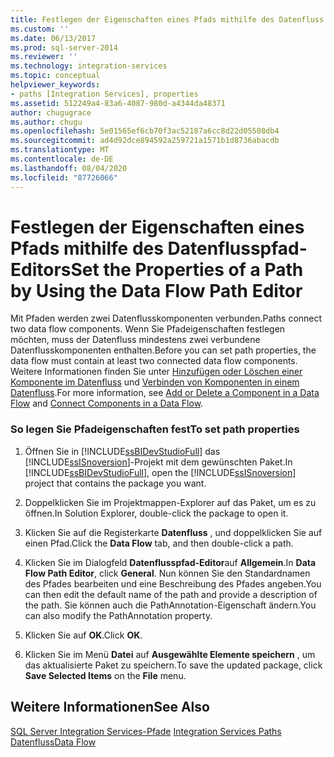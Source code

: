 ```yaml
---
title: Festlegen der Eigenschaften eines Pfads mithilfe des Datenfluss Pfad-Editors | Microsoft-Dokumentation
ms.custom: ''
ms.date: 06/13/2017
ms.prod: sql-server-2014
ms.reviewer: ''
ms.technology: integration-services
ms.topic: conceptual
helpviewer_keywords:
- paths [Integration Services], properties
ms.assetid: 512249a4-83a6-4087-980d-a4344da48371
author: chugugrace
ms.author: chugu
ms.openlocfilehash: 5e01565ef6cb70f3ac52187a6cc8d22d05508db4
ms.sourcegitcommit: ad4d92dce894592a259721a1571b1d8736abacdb
ms.translationtype: MT
ms.contentlocale: de-DE
ms.lasthandoff: 08/04/2020
ms.locfileid: "87726066"
---
```

# <a name="set-the-properties-of-a-path-by-using-the-data-flow-path-editor"></a><span data-ttu-id="1d196-102">Festlegen der Eigenschaften eines Pfads mithilfe des Datenflusspfad-Editors</span><span class="sxs-lookup"><span data-stu-id="1d196-102">Set the Properties of a Path by Using the Data Flow Path Editor</span></span>
  <span data-ttu-id="1d196-103">Mit Pfaden werden zwei Datenflusskomponenten verbunden.</span><span class="sxs-lookup"><span data-stu-id="1d196-103">Paths connect two data flow components.</span></span> <span data-ttu-id="1d196-104">Wenn Sie Pfadeigenschaften festlegen möchten, muss der Datenfluss mindestens zwei verbundene Datenflusskomponenten enthalten.</span><span class="sxs-lookup"><span data-stu-id="1d196-104">Before you can set path properties, the data flow must contain at least two connected data flow components.</span></span> <span data-ttu-id="1d196-105">Weitere Informationen finden Sie unter [Hinzufügen oder Löschen einer Komponente im Datenfluss](data-flow/add-or-delete-a-component-in-a-data-flow.md) und [Verbinden von Komponenten in einem Datenfluss](data-flow/connect-components-in-a-data-flow.md).</span><span class="sxs-lookup"><span data-stu-id="1d196-105">For more information, see [Add or Delete a Component in a Data Flow](data-flow/add-or-delete-a-component-in-a-data-flow.md) and [Connect Components in a Data Flow](data-flow/connect-components-in-a-data-flow.md).</span></span>  
  
### <a name="to-set-path-properties"></a><span data-ttu-id="1d196-106">So legen Sie Pfadeigenschaften fest</span><span class="sxs-lookup"><span data-stu-id="1d196-106">To set path properties</span></span>  
  
1.  <span data-ttu-id="1d196-107">Öffnen Sie in [!INCLUDE[ssBIDevStudioFull](../includes/ssbidevstudiofull-md.md)] das [!INCLUDE[ssISnoversion](../includes/ssisnoversion-md.md)]-Projekt mit dem gewünschten Paket.</span><span class="sxs-lookup"><span data-stu-id="1d196-107">In [!INCLUDE[ssBIDevStudioFull](../includes/ssbidevstudiofull-md.md)], open the [!INCLUDE[ssISnoversion](../includes/ssisnoversion-md.md)] project that contains the package you want.</span></span>  
  
2.  <span data-ttu-id="1d196-108">Doppelklicken Sie im Projektmappen-Explorer auf das Paket, um es zu öffnen.</span><span class="sxs-lookup"><span data-stu-id="1d196-108">In Solution Explorer, double-click the package to open it.</span></span>  
  
3.  <span data-ttu-id="1d196-109">Klicken Sie auf die Registerkarte **Datenfluss** , und doppelklicken Sie auf einen Pfad.</span><span class="sxs-lookup"><span data-stu-id="1d196-109">Click the **Data Flow** tab, and then double-click a path.</span></span>  
  
4.  <span data-ttu-id="1d196-110">Klicken Sie im Dialogfeld **Datenflusspfad-Editor**auf **Allgemein**.</span><span class="sxs-lookup"><span data-stu-id="1d196-110">In **Data Flow Path Editor**, click **General**.</span></span> <span data-ttu-id="1d196-111">Nun können Sie den Standardnamen des Pfades bearbeiten und eine Beschreibung des Pfades angeben.</span><span class="sxs-lookup"><span data-stu-id="1d196-111">You can then edit the default name of the path and provide a description of the path.</span></span> <span data-ttu-id="1d196-112">Sie können auch die PathAnnotation-Eigenschaft ändern.</span><span class="sxs-lookup"><span data-stu-id="1d196-112">You can also modify the PathAnnotation property.</span></span>  
  
5.  <span data-ttu-id="1d196-113">Klicken Sie auf **OK**.</span><span class="sxs-lookup"><span data-stu-id="1d196-113">Click **OK**.</span></span>  
  
6.  <span data-ttu-id="1d196-114">Klicken Sie im Menü **Datei** auf **Ausgewählte Elemente speichern** , um das aktualisierte Paket zu speichern.</span><span class="sxs-lookup"><span data-stu-id="1d196-114">To save the updated package, click **Save Selected Items** on the **File** menu.</span></span>  
  
## <a name="see-also"></a><span data-ttu-id="1d196-115">Weitere Informationen</span><span class="sxs-lookup"><span data-stu-id="1d196-115">See Also</span></span>  
 <span data-ttu-id="1d196-116">[SQL Server Integration Services-Pfade](data-flow/integration-services-paths.md) </span><span class="sxs-lookup"><span data-stu-id="1d196-116">[Integration Services Paths](data-flow/integration-services-paths.md) </span></span>  
 [<span data-ttu-id="1d196-117">Datenfluss</span><span class="sxs-lookup"><span data-stu-id="1d196-117">Data Flow</span></span>](data-flow/data-flow.md)  
  
  
